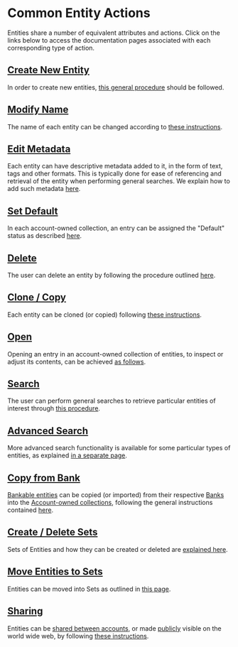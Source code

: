 # Common Entity Actions

Entities share a number of equivalent attributes and actions. Click on the links below to access the documentation pages associated with each corresponding type of action.

## [Create New Entity](create.md)

In order to create new entities, [this general procedure](create-sets.md) should be followed.

## [Modify Name](name.md)

The name of each entity can be changed according to [these instructions](name.md).

## [Edit Metadata](metadata.md)

Each entity can have descriptive metadata added to it, in the form of text, tags and other formats. This is typically done for ease of referencing and retrieval of the entity when performing general searches. We explain how to add such metadata [here](metadata.md).

## [Set Default](set-default.md)

In each account-owned collection, an entry can be assigned the "Default" status as described [here](set-default.md).

## [Delete](delete.md)

The user can delete an entity by following the procedure outlined [here](delete.md).

## [Clone / Copy](clone.md)

Each entity can be cloned (or copied) following [these instructions](clone.md).

## [Open](open-edit.md)

Opening an entry in an account-owned collection of entities, to inspect or adjust its contents, can be achieved [as follows](open-edit.md).

## [Search](search.md)

The user can perform general searches to retrieve particular entities of interest through [this procedure](search.md).

## [Advanced Search](advanced-search.md)

More advanced search functionality is available for some particular types of entities, as explained [in a separate page](advanced-search.md).

## [Copy from Bank](copy-bank.md)

[Bankable entities](../bank.md) can be copied (or imported) from their respective [Banks](../bank.md) into the [Account-owned collections](../../accounts/collections.md), following the general instructions contained [here](copy-bank.md).

## [Create / Delete Sets](create-sets.md)

Sets of Entities and how they can be created or deleted are [explained here](create-sets.md).

## [Move Entities to Sets](move-to-sets.md)

Entities can be moved into Sets as outlined in [this page](move-to-sets.md).

## [Sharing](../../collaboration/sharing/ui.md)

Entities can be [shared between accounts](../../collaboration/sharing/actions.md), or made [publicly](../../collaboration/sharing/access-levels.md) visible on the world wide web, by following [these instructions](../../collaboration/sharing/ui.md).
